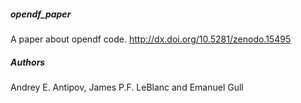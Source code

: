##### opendf_paper
A paper about opendf code. 
http://dx.doi.org/10.5281/zenodo.15495

##### Authors
Andrey E. Antipov, James P.F. LeBlanc and Emanuel Gull

